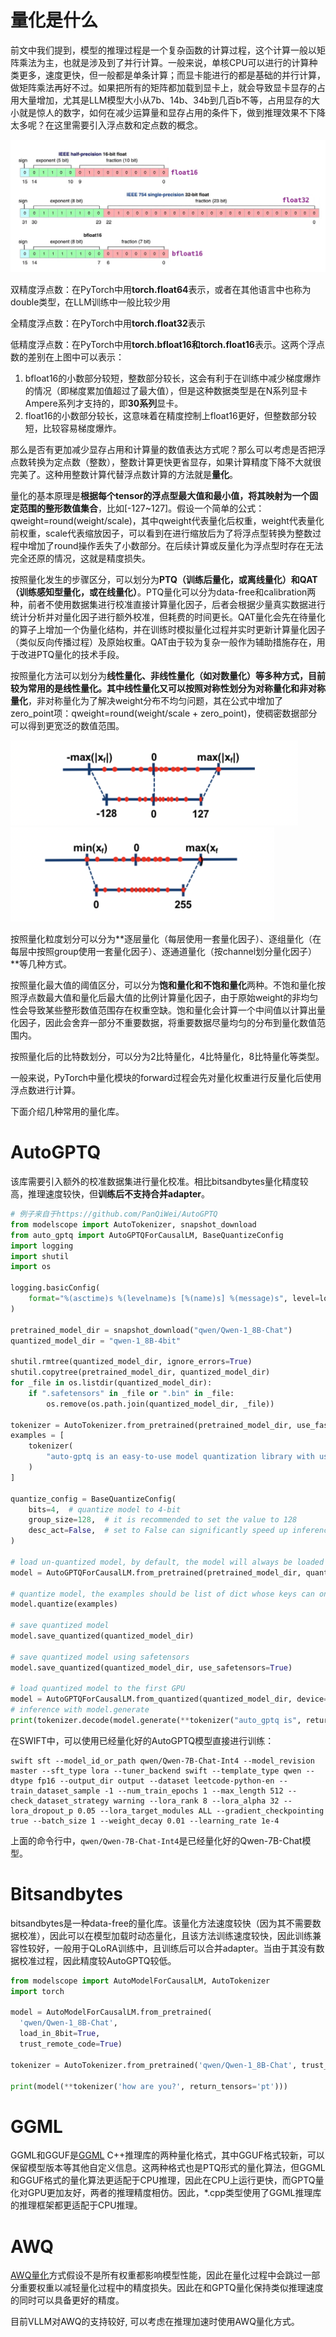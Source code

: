 # 量化是什么

前文中我们提到，模型的推理过程是一个复杂函数的计算过程，这个计算一般以矩阵乘法为主，也就是涉及到了并行计算。一般来说，单核CPU可以进行的计算种类更多，速度更快，但一般都是单条计算；而显卡能进行的都是基础的并行计算，做矩阵乘法再好不过。如果把所有的矩阵都加载到显卡上，就会导致显卡显存的占用大量增加，尤其是LLM模型大小从7b、14b、34b到几百b不等，占用显存的大小就是惊人的数字，如何在减少运算量和显存占用的条件下，做到推理效果不下降太多呢？在这里需要引入浮点数和定点数的概念。

![img](resources/a0f0f479-fc2d-4e38-b5a3-1a9f4fd96f66.png)

双精度浮点数：在PyTorch中用**torch.float64**表示，或者在其他语言中也称为double类型，在LLM训练中一般比较少用

全精度浮点数：在PyTorch中用**torch.float32**表示

低精度浮点数：在PyTorch中用**torch.bfloat16和torch.float16**表示。这两个浮点数的差别在上图中可以表示：

1. bfloat16的小数部分较短，整数部分较长，这会有利于在训练中减少梯度爆炸的情况（即梯度累加值超过了最大值），但是这种数据类型是在N系列显卡Ampere系列才支持的，即**30系列**显卡。
2. float16的小数部分较长，这意味着在精度控制上float16更好，但整数部分较短，比较容易梯度爆炸。

那么是否有更加减少显存占用和计算量的数值表达方式呢？那么可以考虑是否把浮点数转换为定点数（整数），整数计算更快更省显存，如果计算精度下降不大就很完美了。这种用整数计算代替浮点数计算的方法就是**量化**。

量化的基本原理是**根据每个tensor的浮点型最大值和最小值，将其映射为一个固定范围的整形数值集合**，比如[-127~127]。假设一个简单的公式：qweight=round(weight/scale)，其中qweight代表量化后权重，weight代表量化前权重，scale代表缩放因子，可以看到在进行缩放后为了将浮点型转换为整数过程中增加了round操作丢失了小数部分。在后续计算或反量化为浮点型时存在无法完全还原的情况，这就是精度损失。

按照量化发生的步骤区分，可以划分为**PTQ（训练后量化，或离线量化）和QAT（训练感知型量化，或在线量化）**。PTQ量化可以分为data-free和calibration两种，前者不使用数据集进行校准直接计算量化因子，后者会根据少量真实数据进行统计分析并对量化因子进行额外校准，但耗费的时间更长。QAT量化会先在待量化的算子上增加一个伪量化结构，并在训练时模拟量化过程并实时更新计算量化因子（类似反向传播过程）及原始权重。QAT由于较为复杂一般作为辅助措施存在，用于改进PTQ量化的技术手段。

按照量化方法可以划分为**线性量化、非线性量化（如对数量化）**等多种方式，目前较为常用的是线性量化。其中线性量化又可以按照对称性划分为**对称量化和非对称量化**，非对称量化为了解决weight分布不均匀问题，其在公式中增加了zero_point项：qweight=round(weight/scale + zero_point)，使稠密数据部分可以得到更宽泛的数值范围。



<img src="resources/image-20240116173833918.png" alt="image-20240116173833918" style="zoom:50%;" />

<img src="resources/image-20240116173902206.png" alt="image-20240116173902206" style="zoom:50%;" />

按照量化粒度划分可以分为**逐层量化（每层使用一套量化因子）、逐组量化（在每层中按照group使用一套量化因子）、逐通道量化（按channel划分量化因子）**等几种方式。

按照量化最大值的阈值区分，可以分为**饱和量化和不饱和量化**两种。不饱和量化按照浮点数最大值和量化后最大值的比例计算量化因子，由于原始weight的非均匀性会导致某些整形数值范围存在权重空缺。饱和量化会计算一个中间值以计算出量化因子，因此会舍弃一部分不重要数据，将重要数据尽量均匀的分布到量化数值范围内。

按照量化后的比特数划分，可以分为2比特量化，4比特量化，8比特量化等类型。

一般来说，PyTorch中量化模块的forward过程会先对量化权重进行反量化后使用浮点数进行计算。

下面介绍几种常用的量化库。

# AutoGPTQ

该库需要引入额外的校准数据集进行量化校准。相比bitsandbytes量化精度较高，推理速度较快，但**训练后不支持合并adapter**。

```python
# 例子来自于https://github.com/PanQiWei/AutoGPTQ
from modelscope import AutoTokenizer, snapshot_download
from auto_gptq import AutoGPTQForCausalLM, BaseQuantizeConfig
import logging
import shutil
import os

logging.basicConfig(
    format="%(asctime)s %(levelname)s [%(name)s] %(message)s", level=logging.INFO, datefmt="%Y-%m-%d %H:%M:%S"
)

pretrained_model_dir = snapshot_download("qwen/Qwen-1_8B-Chat")
quantized_model_dir = "qwen-1_8B-4bit"

shutil.rmtree(quantized_model_dir, ignore_errors=True)
shutil.copytree(pretrained_model_dir, quantized_model_dir)
for _file in os.listdir(quantized_model_dir):
    if ".safetensors" in _file or ".bin" in _file:
        os.remove(os.path.join(quantized_model_dir, _file))

tokenizer = AutoTokenizer.from_pretrained(pretrained_model_dir, use_fast=True, trust_remote_code=True)
examples = [
    tokenizer(
        "auto-gptq is an easy-to-use model quantization library with user-friendly apis, based on GPTQ algorithm."
    )
]

quantize_config = BaseQuantizeConfig(
    bits=4,  # quantize model to 4-bit
    group_size=128,  # it is recommended to set the value to 128
    desc_act=False,  # set to False can significantly speed up inference but the perplexity may slightly bad
)

# load un-quantized model, by default, the model will always be loaded into CPU memory
model = AutoGPTQForCausalLM.from_pretrained(pretrained_model_dir, quantize_config, trust_remote_code=True).to(0)

# quantize model, the examples should be list of dict whose keys can only be "input_ids" and "attention_mask"
model.quantize(examples)

# save quantized model
model.save_quantized(quantized_model_dir)

# save quantized model using safetensors
model.save_quantized(quantized_model_dir, use_safetensors=True)

# load quantized model to the first GPU
model = AutoGPTQForCausalLM.from_quantized(quantized_model_dir, device="cuda:0", trust_remote_code=True)
# inference with model.generate
print(tokenizer.decode(model.generate(**tokenizer("auto_gptq is", return_tensors="pt").to(model.device))[0]))
```

在SWIFT中，可以使用已经量化好的AutoGPTQ模型直接进行训练：

```shell
swift sft --model_id_or_path qwen/Qwen-7B-Chat-Int4 --model_revision master --sft_type lora --tuner_backend swift --template_type qwen --dtype fp16 --output_dir output --dataset leetcode-python-en --train_dataset_sample -1 --num_train_epochs 1 --max_length 512 --check_dataset_strategy warning --lora_rank 8 --lora_alpha 32 --lora_dropout_p 0.05 --lora_target_modules ALL --gradient_checkpointing true --batch_size 1 --weight_decay 0.01 --learning_rate 1e-4
```

上面的命令行中，`qwen/Qwen-7B-Chat-Int4`是已经量化好的Qwen-7B-Chat模型。

# Bitsandbytes

bitsandbytes是一种data-free的量化库。该量化方法速度较快（因为其不需要数据校准），因此可以在模型加载时动态量化，且该方法训练速度较快，因此训练兼容性较好，一般用于QLoRA训练中，且训练后可以合并adapter。当由于其没有数据校准过程，因此精度较AutoGPTQ较低。

```python
from modelscope import AutoModelForCausalLM, AutoTokenizer
import torch

model = AutoModelForCausalLM.from_pretrained(
  'qwen/Qwen-1_8B-Chat',
  load_in_8bit=True,
  trust_remote_code=True)

tokenizer = AutoTokenizer.from_pretrained('qwen/Qwen-1_8B-Chat', trust_remote_code=True)

print(model(**tokenizer('how are you?', return_tensors='pt')))
```

# GGML

GGML和GGUF是[GGML](https://github.com/ggerganov/ggml) C++推理库的两种量化格式，其中GGUF格式较新，可以保留模型版本等其他自定义信息。这两种格式也是PTQ形式的量化算法，但GGML和GGUF格式的量化算法更适配于CPU推理，因此在CPU上运行更快，而GPTQ量化对GPU更加友好，两者的推理精度相仿。因此，*.cpp类型使用了GGML推理库的推理框架都更适配于CPU推理。

# AWQ

[AWQ量化](https://docs.vllm.ai/en/latest/quantization/auto_awq.html)方式假设不是所有权重都影响模型性能，因此在量化过程中会跳过一部分重要权重以减轻量化过程中的精度损失。因此在和GPTQ量化保持类似推理速度的同时可以具备更好的精度。

目前VLLM对AWQ的支持较好, 可以考虑在推理加速时使用AWQ量化方式。
